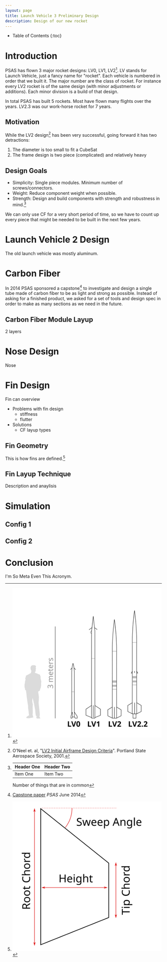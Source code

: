 ```yaml
---
layout: page
title: Launch Vehicle 3 Preliminary Design
description: Design of our new rocket
---
```



* Table of Contents
{:toc}



# Introduction

PSAS has flown 3 major rocket designs: LV0, LV1, LV2[^comparison]. LV stands for Launch Vehicle, just a fancy name for "rocket". Each vehicle is numbered in order that we built it. The major number are the class of rocket. For instance every LV2 rocket is of the same design (with minor adjustments or additions). Each minor division is a build of that design.

In total PSAS has built 5 rockets. Most have flown many flights over the years. LV2.3 was our work-horse rocket for 7 years.


[^comparison]: ![Size comparison of past rocket designs](images/lanch_vehicles.svg)



## Motivation

While the LV2 design[^lv2design] has been very successful, going forward it has two detractions:

 1. The diameter is too small to fit a CubeSat
 2. The frame design is two piece (complicated) and relatively heavy

[^lv2design]: O’Neel et. al, "[LV2 Initial Airframe Design Criteria](http://psas.pdx.edu/ProjectLV2/LV2_design_requirements.doc)". Portland State Aerospace Society, 2001.



## Design Goals

 - Simplicity: Single piece modules. Minimum number of screws/connectors.
 - Weight: Reduce component weight when possible.
 - Strength: Design and build components with strength and robustness in mind.[^table]

We can only use CF for a very short period of time, so we have to count up every piece that might be needed to be built in the next few years.

[^table]:

    Header One     | Header Two
    :------------- | :-------------
    Item One       | Item Two

    Number of things that are in common

# Launch Vehicle 2 Design

The old launch vehicle was mostly aluminum.




Carbon Fiber
================================================================================

In 2014 PSAS sponsored a capstone[^2014capstone] to investigate and design a single tube made of carbon fiber to be as light and strong as possible. Instead of asking for a finished product, we asked for a set of tools and design spec in order to make as many sections as we need in the future.


[^2014capstone]: [Capstone paper](link) _PSAS_ June 2014



Carbon Fiber Module Layup
--------------------------------------------------------------------------------

2 layers



Nose Design
================================================================================

Nose



Fin Design
================================================================================

Fin can overview

 - Problems with fin design
    - stiffness
    - flutter
 - Solutions
    - CF layup types

Fin Geometry
--------------------------------------------------------------------------------

This is how fins are defined.[^fin]

[^fin]: ![Fin dimension terminology](images/fin-terminology.svg)


Fin Layup Technique
--------------------------------------------------------------------------------

Description and anaylisis




Simulation
================================================================================


Config 1
--------------------------------------------------------------------------------

Config 2
--------------------------------------------------------------------------------



Conclusion
================================================================================

I'm So Meta Even This Acronym.

